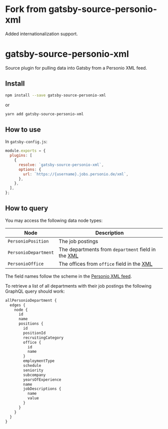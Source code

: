 # Fork from gatsby-source-personio-xml
Added internationalization support.

# gatsby-source-personio-xml

Source plugin for pulling data into Gatsby from a Personio XML feed.

## Install

```bash
npm install --save gatsby-source-personio-xml
```

or

```bash
yarn add gatsby-source-personio-xml
```

## How to use

In `gatsby-config.js`:

```js
module.exports = {
  plugins: [
    {
      resolve: `gatsby-source-personio-xml`,
      options: {
        url: `https://{username}.jobs.personio.de/xml`,
      },
    },
  ],
};
```

## How to query

You may access the following data node types:

| Node                 | Description                                                                                                            |
| -------------------- | ---------------------------------------------------------------------------------------------------------------------- |
| `PersonioPosition`   | The job postings                                                                                                       |
| `PersonioDepartment` | The departments from `department` field in the [XML](https://developer.personio.de/docs/retrieving-open-job-positions) |
| `PersonioOffice`     | The offices from `office` field in the [XML](https://developer.personio.de/docs/retrieving-open-job-positions)         |

The field names follow the scheme in the [Personio XML feed](https://developer.personio.de/docs/retrieving-open-job-positions).

To retrieve a list of all departments with their job postings the following GraphQL query should work:

```graphql
allPersonioDepartment {
  edges {
    node {
      id
      name
      positions {
        id
        positionId
        recruitingCategory
        office {
          id
          name
        }
        employmentType
        schedule
        seniority
        subcompany
        yearsOfExperience
        name
        jobDescriptions {
          name
          value
        }
      }
    }
  }
}
```
